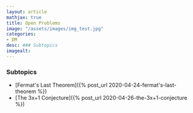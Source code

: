 ```yaml
---
layout: article
mathjax: true
title: Open Problems
image: "/assets/images/img_test.jpg"
categories:
- DM
desc: ### Subtopics 
imagealt: 
---
```


### Subtopics
- [Fermat's Last Theorem]({% post_url 2020-04-24-fermat's-last-theorem %})
- [The 3x+1 Conjecture]({% post_url 2020-04-26-the-3x+1-conjecture %})
